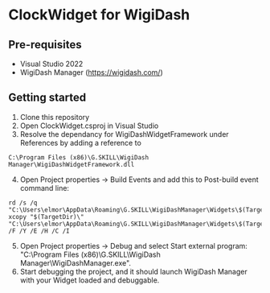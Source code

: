 # ClockWidget for WigiDash

## Pre-requisites

- Visual Studio 2022
- WigiDash Manager (https://wigidash.com/)

## Getting started

1. Clone this repository
2. Open ClockWidget.csproj in Visual Studio
3. Resolve the dependancy for WigiDashWidgetFramework under References by adding a reference to 
```
C:\Program Files (x86)\G.SKILL\WigiDash Manager\WigiDashWidgetFramework.dll
```
4. Open Project properties -> Build Events and add this to Post-build event command line:
```
rd /s /q "C:\Users\elmor\AppData\Roaming\G.SKILL\WigiDashManager\Widgets\$(TargetName)\"
xcopy "$(TargetDir)\" "C:\Users\elmor\AppData\Roaming\G.SKILL\WigiDashManager\Widgets\$(TargetName)\" /F /Y /E /H /C /I
```
5. Open Project properties -> Debug and select Start external program: "C:\Program Files (x86)\G.SKILL\WigiDash Manager\WigiDashManager.exe".
6. Start debugging the project, and it should launch WigiDash Manager with your Widget loaded and debuggable.
